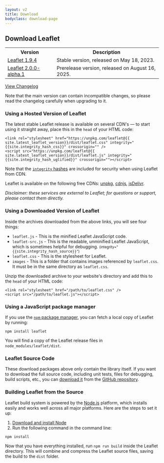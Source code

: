 ```yaml
---
layout: v2
title: Download
bodyclass: download-page
---
```


## Download Leaflet

<table>
	<tr>
		<th>Version</th>
		<th>Description</th>
	</tr>
	<tr>
		<td><a href="https://github.com/Leaflet/Leaflet/releases/download/v1.9.4/leaflet.zip">Leaflet 1.9.4</a></td>
		<td>Stable version, released on May 18, 2023.</td>
	</tr>
	<tr>
		<td><a href="https://github.com/Leaflet/Leaflet/releases/download/v2.0.0-alpha.1/leaflet.zip">Leaflet 2.0.0-alpha.1</a></td>
		<td>Prerelease version, released on August 16, 2025.</td>
	</tr>
</table>

[View Changelog](https://github.com/Leaflet/Leaflet/blob/main/CHANGELOG.md)

Note that the main version can contain incompatible changes,
so please read the changelog carefully when upgrading to it.

### Using a Hosted Version of Leaflet

The latest stable Leaflet release is available on several CDN's &mdash; to start using
it straight away, place this in the `head` of your HTML code:

    <link rel="stylesheet" href="https://unpkg.com/leaflet@{{ site.latest_leaflet_version}}/dist/leaflet.css" integrity="{{site.integrity_hash_css}}" crossorigin="" />
    <script src="https://unpkg.com/leaflet@{{ site.latest_leaflet_version}}/dist/leaflet.js" integrity="{{site.integrity_hash_uglified}}" crossorigin=""></script>

Note that the [`integrity` hashes](https://developer.mozilla.org/en-US/docs/Web/Security/Subresource_Integrity) are included for security when using Leaflet from CDN.

Leaflet is available on the following free CDNs: [unpkg](https://unpkg.com/leaflet/dist/), [cdnjs](https://cdnjs.com/libraries/leaflet), [jsDelivr](https://www.jsdelivr.com/package/npm/leaflet?path=dist).

_Disclaimer: these services are external to Leaflet; for questions or support, please contact them directly._

### Using a Downloaded Version of Leaflet

Inside the archives downloaded from the above links, you will see four things:

- `leaflet.js` - This is the minified Leaflet JavaScript code.
- `leaflet-src.js` - This is the readable, unminified Leaflet JavaScript, which is sometimes helpful for debugging. <small>(integrity="<nobr><tt>{{site.integrity_hash_source}}</tt></nobr>")</small>
- `leaflet.css` - This is the stylesheet for Leaflet.
- `images` - This is a folder that contains images referenced by `leaflet.css`. It must be in the same directory as `leaflet.css`.

Unzip the downloaded archive to your website's directory and add this to the `head` of your HTML code:

    <link rel="stylesheet" href="/path/to/leaflet.css" />
    <script src="/path/to/leaflet.js"></script>

### Using a JavaScript package manager

If you use the [`npm` package manager](https://www.npmjs.com/), you can fetch a local copy of Leaflet by running:

    npm install leaflet

You will find a copy of the Leaflet release files in `node_modules/leaflet/dist`.

### Leaflet Source Code

These download packages above only contain the library itself.
If you want to download the full source code, including unit tests, files for debugging, build scripts, etc.,
you can <a href="https://github.com/Leaflet/Leaflet/releases">download it</a>
from the <a href="https://github.com/Leaflet/Leaflet">GitHub repository</a>.

### Building Leaflet from the Source

Leaflet build system is powered by the [Node.js](http://nodejs.org) platform,
which installs easily and works well across all major platforms.
Here are the steps to set it up:

 1. [Download and install Node](http://nodejs.org)
 2. Run the following command in the command line:

 <pre><code>npm install</code></pre>

Now that you have everything installed, run `npm run build` inside the Leaflet directory.
This will combine and compress the Leaflet source files, saving the build to the `dist` folder.


